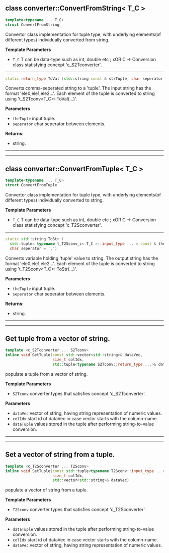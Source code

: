 ## class converter::ConvertFromString< T_C >

```c++
template<typename ... T_C>
struct ConvertFromString
```

Convertor class implementation for tuple type, with underlying elements(of different types) individually converted from string.  

**Template Parameters**
 - `T_C`   T can be data-type such as int, double etc ; xOR C -> Conversion class statisfying concept 'c_S2Tconverter'.

---

```c++
static return_type ToVal (std::string const & strTuple, char seperator = ',')
```
Converts comma-seperated string to a 'tuple'. The input string has the format 'ele0,ele1,ele2...'. Each element of the tuple is converted to string using 't_S2Tconv<T_C>::ToVal(...)'. 

**Parameters**
- `theTuple` input tuple. 
- `seperator` char seperator between elements. 

**Returns:**
- string. 

---

---

## class converter::ConvertFromTuple< T_C >

```c++
template<typename ... T_C>
struct ConvertFromTuple
```

Convertor class implementation for tuple type, with underlying elements(of different types) individually converted to string.  

**Template Parameters**
- `T_C`                   T can be data-type such as int, double etc ; xOR C -> Conversion class statisfying concept 'c_T2Sconverter'.

---

```c++
static std::string ToStr (
  std::tuple< typename t_T2Sconv_c< T_C >::input_type ... > const & theTuple,
  char seperator = ',')
```
Converts variable holding 'tuple' value to string. The output string has the format 'ele0,ele1,ele2...'. Each element of the tuple is converted to string using 't_T2Sconv<T_C>::ToStr(...)'. 

**Parameters**
- `theTuple` input tuple. 
- `seperator` char seperator between elements. 

**Returns:**
- string. 

---

---

## Get tuple from a vector of string.

```c++
template <c_S2Tconverter ... S2Tconv>
inline void GetTuple(const std::vector<std::string>& dataVec,
                     size_t colIdx,
                     std::tuple<typename S2Tconv::return_type ...>& dataTuple)
```
populate a tuple from a vector of string.

**Template Parameters**
- `S2Tconv`             converter types that satisfies concept 'c_S2Tconverter'.

**Parameters**
- `dataVec`             vector of string, having string representation of numeric values.
- `colIdx`              start id of dataVec in case vector starts with the column-name.
- `dataTuple`           values stored in the tuple after performing string-to-value conversion.

---

---

## Set a vector of string from a tuple.

```c++
template <c_T2Sconverter ... T2Sconv>
inline void SetTuple(const std::tuple<typename T2Sconv::input_type ...>& dataTuple,
                     size_t colIdx,
                     std::vector<std::string>& dataVec)
```

populate a vector of string from a tuple.

**Template Parameters**
- `T2Sconv`             converter types that satisfies concept 'c_T2Sconverter'.

**Parameters**
- `dataTuple`           values stored in the tuple after performing string-to-value conversion.
- `colIdx`              start id of dataVec in case vector starts with the column-name.
- `dataVec`             vector of string, having string representation of numeric values.